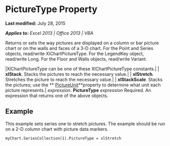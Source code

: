 
# PictureType Property

 **Last modified:** July 28, 2015

 _**Applies to:** Excel 2013 | Office 2013 | VBA_

Returns or sets the way pictures are displayed on a column or bar picture chart or on the walls and faces of a 3-D chart. For the Point and Series objects, read/write XlChartPictureType. For the LegendKey object, read/write Long. For the Floor and Walls objects, read/write Variant.



|XlChartPictureType can be one of these XlChartPictureType constants.|
| **xlStack**. Stacks the pictures to reach the necessary value.|
| **xlStretch**. Stretches the picture to reach the necessary value.|
| **xlStackScale**. Stacks the pictures; use the  ** [PictureUnit](28a7cd8b-2558-87a1-158f-ff9a1dca8f41.md)**property to determine what unit each picture represents.|
 _expression_. **PictureType**
 _expression_ Required. An expression that returns one of the above objects.

## Example

This example sets series one to stretch pictures. The example should be run on a 2-D column chart with picture data markers.


```
myChart.SeriesCollection(1).PictureType = xlStretch
```

